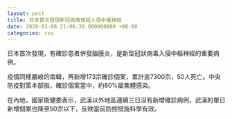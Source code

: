 ```yaml
---
layout: post
title: 日本首次發現新冠病毒懷疑入侵中樞神經
date: 2020-03-08 21:06:39.000000000 +08:00
categories: rss
---
```


日本首次發現，有確診患者併發腦膜炎，是新型冠狀病毒入侵中樞神經的重要病例。

疫情同樣嚴峻的南韓，再新增173宗確診個案，累計逾7300宗，50人死亡。中央防疫對策本部指，確診個案當中，約80%屬集體感染。

在內地，國家衛健委表示，武漢以外地區連續三日沒有新增確診病例，武漢的單日新增個案也降至50宗以下，反映當前防控措施科學有效。
